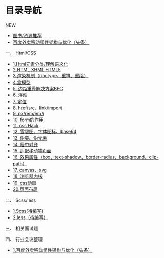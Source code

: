 # 目录导航
NEW
* [ 图书/资源推荐](../resource/r-1.md)
* [百度外卖移动组件架构与优化（头条）](../meeting/m-1.md)

一、 Html/CSS  
* [1.Html元素分类/理解语义化](./hc-1.md) 
* [2.HTML XHML HTML5](./hc-2.md)  
* [3 渲染机制（doctype、重排、重绘）](./hc-3.md)   
* [4.盒模型](./hc-4.md)   
* [5. 边距重叠解决方案BFC](./hc-5.md)  
* [6. 浮动](./hc-6.md)  
* [7. 定位](./hc-7.md)  
* [8. href/src、link/import](./hc-8.md)  
* [9. px/rem/em/i](./hc-9.md)  
* [10. form的作用](./hc-10.md)  
* [11. css Hack](./hc-11.md)  
* [12. 雪碧图、字体图标、base64](./hc-12.md)
* [13. 伪类、伪元素](./hc-13.md)
* [14. 居中对齐](./hc-14.md)
* [15. 适配移动端页面](./hc-15.md)
* [16. 效果属性（box、text-shadow、border-radius、background、clip-path）](./hc-16.md)
* [17. canvas、svg](./hc-17.md)  
* [18. 浏览器内核](./hc-18.md)  
* [19. css动画](./hc-19.md)  
* [20.页面布局](./hc-20.md)  

二、 Scss/less  
* [1.Scss(待编写)](../404.md) 
* [2.less（待编写）](../404.md)  

三、 相关面试题  

四、 行业会议整理 
* [1.百度外卖移动组件架构与优化（头条）](../meeting/m-1.md)